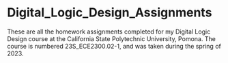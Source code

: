# Digital_Logic_Design_Assignments
These are all the homework assignments completed for my Digital Logic Design course at the California State Polytechnic University, Pomona. The course is numbered 23S_ECE2300.02-1, and was taken during the spring of 2023.
